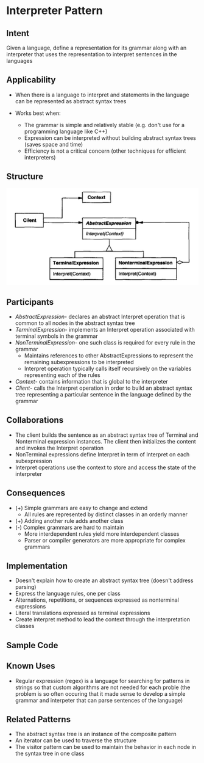 # Interpreter Pattern

## Intent
Given a language, define a representation for its grammar along with an interpreter that uses the representation to interpret sentences in the languages 

## Applicability
- When there is a language to interpret and statements in the language can be represented as abstract syntax trees

- Works best when:

  - The grammar is simple and relatively stable (e.g. don't use for a programming language like C++)
  - Expression can be interpreted without building abstract syntax trees (saves space and time)
  - Efficiency is not a critical concern (other techniques for efficient interpreters)

  

## Structure

![](../static/interpreter.png)

## Participants
- *AbstractExpression*- declares an abstract Interpret operation that is common to all nodes in the abstract syntax tree
- *TerminalExpression*- implements an Interpret operation associated with terminal symbols in the grammar
- *NonTerminalExpression*- one such class is required for every rule in the grammar 
  - Maintains references to other AbstractExpressions to represent the remaining subexpressions to be interpreted
  - Interpret operation typically calls itself recursively on the variables representing each of the rules 
- *Context*- contains information that is global to the interpreter
- *Client*- calls the Interpret operation in order to build an abstract syntax tree representing a particular sentence in the language defined by the grammar

## Collaborations

- The client builds the sentence as an abstract syntax tree of Terminal and Nonterminal expression instances. The client then initializes the content and invokes the Interpret operation
- NonTerminal expressions define Interpret in term of Interpret on each subexpression
- Interpret operations use the context to store and access the state of the interpreter

## Consequences
- (+) Simple grammars are easy to change and extend
    - All rules are represented by distinct classes in an orderly manner
- (+) Adding another rule adds another class
- (-) Complex grammars are hard to maintain 
    - More interdependent rules yield more interdependent classes
    - Parser or compiler generators are more appropriate for complex grammars

## Implementation
- Doesn't explain how to create an abstract syntax tree (doesn't address parsing)
- Express the language rules, one per class
- Alternations, repetitions, or sequences expressed as nonterminal expressions
- Literal translations expressed as terminal expressions
- Create interpret method to lead the context through the interpretation classes

## Sample Code

## Known Uses

- Regular expression (regex) is a language for searching for patterns in strings so that custom algorithms are not needed for each proble (the problem is so often occuring that it made sense to develop a simple grammar and interpeter that can parse sentences of the language)

## Related Patterns

- The abstract syntax tree is an instance of the composite pattern
- An iterator can be used to traverse the structure
- The visitor pattern can be used to maintain the behavior in each node in the syntax tree in one class